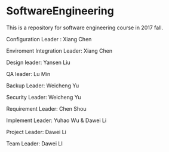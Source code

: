 # SoftwareEngineering
This is a repository for software engineering course in 2017 fall.

Configuration Leader : Xiang Chen

Enviroment Integration Leader: Xiang Chen

Design leader: Yansen Liu

QA leader: Lu Min

Backup Leader: Weicheng Yu

Security Leader: Weicheng Yu

Requirement Leader: Chen Shou

Implement Leader: Yuhao Wu & Dawei Li

Project Leader: Dawei Li

Team Leader: Dawei LI

